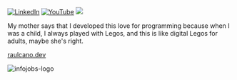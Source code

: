 
[![LinkedIn](https://img.shields.io/badge/LinkedIn-%230077B5.svg?logo=linkedin&logoColor=white)](https://linkedin.com/in/raulcano-in) [![YouTube](https://img.shields.io/badge/YouTube-%23FF0000.svg?logo=YouTube&logoColor=white)](https://youtube.com/@raw8319) [![](https://visitcount.itsvg.in/api?id=raulcanodev&icon=5&color=3)](https://visitcount.itsvg.in)

My mother says that I developed this love for programming because when I was a child, I always played with Legos, and this is like digital Legos for adults, maybe she's right.

[raulcano.dev](https://raulcano.dev)

![infojobs-logo](https://github.com/user-attachments/assets/e7e14904-769a-405c-b7ef-0b5cd308491d)
